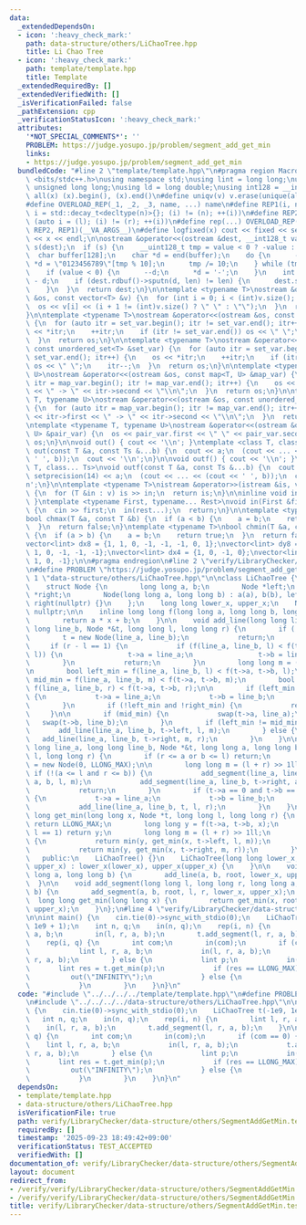 ```yaml
---
data:
  _extendedDependsOn:
  - icon: ':heavy_check_mark:'
    path: data-structure/others/LiChaoTree.hpp
    title: Li Chao Tree
  - icon: ':heavy_check_mark:'
    path: template/template.hpp
    title: Template
  _extendedRequiredBy: []
  _extendedVerifiedWith: []
  _isVerificationFailed: false
  _pathExtension: cpp
  _verificationStatusIcon: ':heavy_check_mark:'
  attributes:
    '*NOT_SPECIAL_COMMENTS*': ''
    PROBLEM: https://judge.yosupo.jp/problem/segment_add_get_min
    links:
    - https://judge.yosupo.jp/problem/segment_add_get_min
  bundledCode: "#line 2 \"template/template.hpp\"\n#pragma region Macros\n#include\
    \ <bits/stdc++.h>\nusing namespace std;\nusing lint = long long;\nusing ull =\
    \ unsigned long long;\nusing ld = long double;\nusing int128 = __int128_t;\n#define\
    \ all(x) (x).begin(), (x).end()\n#define uniqv(v) v.erase(unique(all(v)), v.end())\n\
    #define OVERLOAD_REP(_1, _2, _3, name, ...) name\n#define REP1(i, n) for (auto\
    \ i = std::decay_t<decltype(n)>{}; (i) != (n); ++(i))\n#define REP2(i, l, r) for\
    \ (auto i = (l); (i) != (r); ++(i))\n#define rep(...) OVERLOAD_REP(__VA_ARGS__,\
    \ REP2, REP1)(__VA_ARGS__)\n#define logfixed(x) cout << fixed << setprecision(10)\
    \ << x << endl;\n\nostream &operator<<(ostream &dest, __int128_t value) {\n  ostream::sentry\
    \ s(dest);\n  if (s) {\n    __uint128_t tmp = value < 0 ? -value : value;\n  \
    \  char buffer[128];\n    char *d = end(buffer);\n    do {\n      --d;\n     \
    \ *d = \"0123456789\"[tmp % 10];\n      tmp /= 10;\n    } while (tmp != 0);\n\
    \    if (value < 0) {\n      --d;\n      *d = '-';\n    }\n    int len = end(buffer)\
    \ - d;\n    if (dest.rdbuf()->sputn(d, len) != len) {\n      dest.setstate(ios_base::badbit);\n\
    \    }\n  }\n  return dest;\n}\n\ntemplate <typename T>\nostream &operator<<(ostream\
    \ &os, const vector<T> &v) {\n  for (int i = 0; i < (int)v.size(); i++) {\n  \
    \  os << v[i] << (i + 1 != (int)v.size() ? \" \" : \"\");\n  }\n  return os;\n\
    }\n\ntemplate <typename T>\nostream &operator<<(ostream &os, const set<T> &set_var)\
    \ {\n  for (auto itr = set_var.begin(); itr != set_var.end(); itr++) {\n    os\
    \ << *itr;\n    ++itr;\n    if (itr != set_var.end()) os << \" \";\n    itr--;\n\
    \  }\n  return os;\n}\n\ntemplate <typename T>\nostream &operator<<(ostream &os,\
    \ const unordered_set<T> &set_var) {\n  for (auto itr = set_var.begin(); itr !=\
    \ set_var.end(); itr++) {\n    os << *itr;\n    ++itr;\n    if (itr != set_var.end())\
    \ os << \" \";\n    itr--;\n  }\n  return os;\n}\n\ntemplate <typename T, typename\
    \ U>\nostream &operator<<(ostream &os, const map<T, U> &map_var) {\n  for (auto\
    \ itr = map_var.begin(); itr != map_var.end(); itr++) {\n    os << itr->first\
    \ << \" -> \" << itr->second << \"\\n\";\n  }\n  return os;\n}\n\ntemplate <typename\
    \ T, typename U>\nostream &operator<<(ostream &os, const unordered_map<T, U> &map_var)\
    \ {\n  for (auto itr = map_var.begin(); itr != map_var.end(); itr++) {\n    os\
    \ << itr->first << \" -> \" << itr->second << \"\\n\";\n  }\n  return os;\n}\n\
    \ntemplate <typename T, typename U>\nostream &operator<<(ostream &os, const pair<T,\
    \ U> &pair_var) {\n  os << pair_var.first << \" \" << pair_var.second;\n  return\
    \ os;\n}\n\nvoid out() { cout << '\\n'; }\ntemplate <class T, class... Ts>\nvoid\
    \ out(const T &a, const Ts &...b) {\n  cout << a;\n  (cout << ... << (cout <<\
    \ ' ', b));\n  cout << '\\n';\n}\n\nvoid outf() { cout << '\\n'; }\ntemplate <class\
    \ T, class... Ts>\nvoid outf(const T &a, const Ts &...b) {\n  cout << fixed <<\
    \ setprecision(14) << a;\n  (cout << ... << (cout << ' ', b));\n  cout << '\\\
    n';\n}\n\ntemplate <typename T>\nistream &operator>>(istream &is, vector<T> &v)\
    \ {\n  for (T &in : v) is >> in;\n  return is;\n}\n\ninline void in(void) { return;\
    \ }\ntemplate <typename First, typename... Rest>\nvoid in(First &first, Rest &...rest)\
    \ {\n  cin >> first;\n  in(rest...);\n  return;\n}\n\ntemplate <typename T>\n\
    bool chmax(T &a, const T &b) {\n  if (a < b) {\n    a = b;\n    return true;\n\
    \  }\n  return false;\n}\ntemplate <typename T>\nbool chmin(T &a, const T &b)\
    \ {\n  if (a > b) {\n    a = b;\n    return true;\n  }\n  return false;\n}\n\n\
    vector<lint> dx8 = {1, 1, 0, -1, -1, -1, 0, 1};\nvector<lint> dy8 = {0, 1, 1,\
    \ 1, 0, -1, -1, -1};\nvector<lint> dx4 = {1, 0, -1, 0};\nvector<lint> dy4 = {0,\
    \ 1, 0, -1};\n\n#pragma endregion\n#line 2 \"verify/LibraryChecker/data-structure/others/SegmentAddGetMin.test.cpp\"\
    \n#define PROBLEM \"https://judge.yosupo.jp/problem/segment_add_get_min\"\n#line\
    \ 1 \"data-structure/others/LiChaoTree.hpp\"\n\nclass LiChaoTree {\n   private:\n\
    \    struct Node {\n        long long a, b;\n        Node *left;\n        Node\
    \ *right;\n        Node(long long a, long long b) : a(a), b(b), left(nullptr),\
    \ right(nullptr) {}\n    };\n    long long lower_x, upper_x;\n    Node *root =\
    \ nullptr;\n\n    inline long long f(long long a, long long b, long long x) {\n\
    \        return a * x + b;\n    }\n\n    void add_line(long long line_a, long\
    \ long line_b, Node *&t, long long l, long long r) {\n        if (!t) {\n    \
    \        t = new Node(line_a, line_b);\n            return;\n        }\n\n   \
    \     if (r - l == 1) {\n            if (f(line_a, line_b, l) < f(t->a, t->b,\
    \ l)) {\n                t->a = line_a;\n                t->b = line_b;\n    \
    \        }\n            return;\n        }\n        long long m = (l + r) >> 1ll;\n\
    \n        bool left_min = f(line_a, line_b, l) < f(t->a, t->b, l);\n        bool\
    \ mid_min = f(line_a, line_b, m) < f(t->a, t->b, m);\n        bool right_min =\
    \ f(line_a, line_b, r) < f(t->a, t->b, r);\n\n        if (left_min and right_min)\
    \ {\n            t->a = line_a;\n            t->b = line_b;\n            return;\n\
    \        }\n        if (!left_min and !right_min) {\n            return;\n   \
    \     }\n\n        if (mid_min) {\n            swap(t->a, line_a);\n         \
    \   swap(t->b, line_b);\n        }\n        if (left_min != mid_min) {\n     \
    \       add_line(line_a, line_b, t->left, l, m);\n        } else {\n         \
    \   add_line(line_a, line_b, t->right, m, r);\n        }\n    }\n\n    void add_segment(long\
    \ long line_a, long long line_b, Node *&t, long long a, long long b, long long\
    \ l, long long r) {\n        if (r <= a or b <= l) return;\n        if (!t) t\
    \ = new Node(0, LLONG_MAX);\n\n        long long m = (l + r) >> 1ll;\n       \
    \ if (!(a <= l and r <= b)) {\n            add_segment(line_a, line_b, t->left,\
    \ a, b, l, m);\n            add_segment(line_a, line_b, t->right, a, b, m, r);\n\
    \            return;\n        }\n        if (t->a == 0 and t->b == LLONG_MAX)\
    \ {\n            t->a = line_a;\n            t->b = line_b;\n        } else {\n\
    \            add_line(line_a, line_b, t, l, r);\n        }\n    }\n\n    long\
    \ long get_min(long long x, Node *t, long long l, long long r) {\n        if (!t)\
    \ return LLONG_MAX;\n        long long y = f(t->a, t->b, x);\n        if (r -\
    \ l == 1) return y;\n        long long m = (l + r) >> 1ll;\n        if (x < m)\
    \ {\n            return min(y, get_min(x, t->left, l, m));\n        } else {\n\
    \            return min(y, get_min(x, t->right, m, r));\n        }\n    }\n\n\
    \   public:\n    LiChaoTree() {}\n    LiChaoTree(long long lower_x, long long\
    \ upper_x) : lower_x(lower_x), upper_x(upper_x) {\n    }\n\n    void add_line(long\
    \ long a, long long b) {\n        add_line(a, b, root, lower_x, upper_x);\n  \
    \  }\n\n    void add_segment(long long l, long long r, long long a, long long\
    \ b) {\n        add_segment(a, b, root, l, r, lower_x, upper_x);\n    }\n\n  \
    \  long long get_min(long long x) {\n        return get_min(x, root, lower_x,\
    \ upper_x);\n    }\n};\n#line 4 \"verify/LibraryChecker/data-structure/others/SegmentAddGetMin.test.cpp\"\
    \n\nint main() {\n    cin.tie(0)->sync_with_stdio(0);\n    LiChaoTree t(-1e9,\
    \ 1e9 + 1);\n    int n, q;\n    in(n, q);\n    rep(i, n) {\n        lint l, r,\
    \ a, b;\n        in(l, r, a, b);\n        t.add_segment(l, r, a, b);\n    }\n\n\
    \    rep(i, q) {\n        int com;\n        in(com);\n        if (com == 0) {\n\
    \            lint l, r, a, b;\n            in(l, r, a, b);\n            t.add_segment(l,\
    \ r, a, b);\n        } else {\n            lint p;\n            in(p);\n     \
    \       lint res = t.get_min(p);\n            if (res == LLONG_MAX) {\n      \
    \          out(\"INFINITY\");\n            } else {\n                out(res);\n\
    \            }\n        }\n    }\n}\n"
  code: "#include \"../../../../template/template.hpp\"\n#define PROBLEM \"https://judge.yosupo.jp/problem/segment_add_get_min\"\
    \n#include \"../../../../data-structure/others/LiChaoTree.hpp\"\n\nint main()\
    \ {\n    cin.tie(0)->sync_with_stdio(0);\n    LiChaoTree t(-1e9, 1e9 + 1);\n \
    \   int n, q;\n    in(n, q);\n    rep(i, n) {\n        lint l, r, a, b;\n    \
    \    in(l, r, a, b);\n        t.add_segment(l, r, a, b);\n    }\n\n    rep(i,\
    \ q) {\n        int com;\n        in(com);\n        if (com == 0) {\n        \
    \    lint l, r, a, b;\n            in(l, r, a, b);\n            t.add_segment(l,\
    \ r, a, b);\n        } else {\n            lint p;\n            in(p);\n     \
    \       lint res = t.get_min(p);\n            if (res == LLONG_MAX) {\n      \
    \          out(\"INFINITY\");\n            } else {\n                out(res);\n\
    \            }\n        }\n    }\n}\n"
  dependsOn:
  - template/template.hpp
  - data-structure/others/LiChaoTree.hpp
  isVerificationFile: true
  path: verify/LibraryChecker/data-structure/others/SegmentAddGetMin.test.cpp
  requiredBy: []
  timestamp: '2025-09-23 18:49:42+09:00'
  verificationStatus: TEST_ACCEPTED
  verifiedWith: []
documentation_of: verify/LibraryChecker/data-structure/others/SegmentAddGetMin.test.cpp
layout: document
redirect_from:
- /verify/verify/LibraryChecker/data-structure/others/SegmentAddGetMin.test.cpp
- /verify/verify/LibraryChecker/data-structure/others/SegmentAddGetMin.test.cpp.html
title: verify/LibraryChecker/data-structure/others/SegmentAddGetMin.test.cpp
---
```

